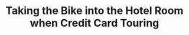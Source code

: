 ---
layout: community
category: community
title: "Taking the Bike into the Hotel Room when Credit Card Touring"
description: " When credit card touring. Ehat do you do with your bike?  I have hear some people actualy have the bike in the hotel room.  How do you achieve that? what do you say?  Ever been turn away? "
isTopLevel: false
isSingleLevel: false
isArticle: false
datePublished: 2022-07-17 09:43:00 +0300
dateModified: 2022-07-17 09:43:00 +0300
published: false
---